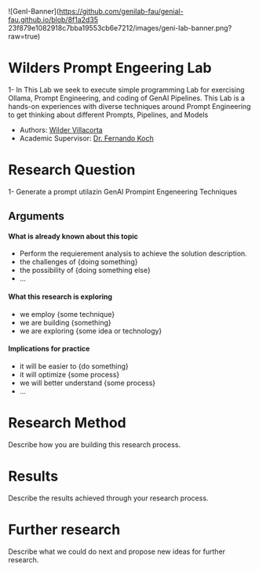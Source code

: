 ![GenI-Banner](https://github.com/genilab-fau/genial-fau.github.io/blob/8f1a2d35                                                                                        23f879e1082918c7bba19553cb6e7212/images/geni-lab-banner.png?raw=true)

# Wilders Prompt Engeering Lab

1- In This Lab we seek to execute  simple programming Lab for exercising Ollama, Prompt Engineering, and coding of GenAI Pipelines. This Lab is a hands-on experiences with diverse techniques around Prompt Engineering to get thinking about different Prompts, Pipelines, and Models

<!-- WHEN APPLICABLE, REMOVE THE COMMENT MARK AND COMPLETE
This is a response to the Assignment part of the COURSE.
-->

* Authors: [Wilder Villacorta](https://github.com/giancake/PromptEngineeringLab.git)
* Academic Supervisor: [Dr. Fernando Koch](http://www.fernandokoch.me)


# Research Question

1- Generate a prompt utilazin GenAI Prompint Engeneering Techniques 

## Arguments

#### What is already known about this topic

* Perform the requierement analysis to achieve the solution description.
* the challenges of {doing something}
* the possibility of {doing something else}
* ...

#### What this research is exploring

<!-- Free-format; use the topics that are applicable to your exploration  -->

* we employ {some technique}
* we are building {something}
* we are exploring {some idea or technology}

#### Implications for practice

<!-- Free-format; use the topics that are applicable to your exploration  -->

* it will be easier to {do something}
* it will optimize {some process}
* we will better understand {some process}
* ...

# Research Method

Describe how you are building this research process.

<!-- WHEN APPLICABLE AND AVAILABLE -->

# Results

Describe the results achieved through your research process.

# Further research

Describe what we could do next and propose new ideas for further research.
